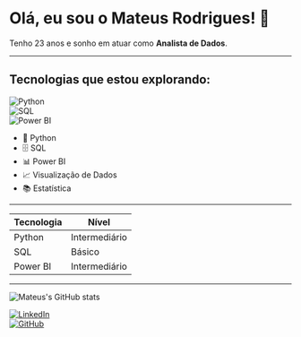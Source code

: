 # Olá, eu sou o Mateus Rodrigues! 👋

Tenho 23 anos e sonho em atuar como **Analista de Dados**.

---

## Tecnologias que estou explorando:  

![Python](https://img.shields.io/badge/-Python-3776AB?style=flat&logo=python&logoColor=white)  
![SQL](https://img.shields.io/badge/-SQL-4479A1?style=flat&logo=sqlite&logoColor=white)  
![Power BI](https://img.shields.io/badge/-Power%20BI-F2C811?style=flat&logo=microsoft-power-bi&logoColor=black)  

- 🐍 Python  
- 🗄️ SQL  
- 📊 Power BI  
- 📈 Visualização de Dados  
- 📚 Estatística  

---

| Tecnologia  | Nível         |  
|-------------|---------------|  
| Python      | Intermediário |  
| SQL         | Básico        |  
| Power BI    | Intermediário |  

---

![Mateus's GitHub stats](https://github-readme-stats.vercel.app/api?username=Covvalente&show_icons=true&theme=radical)


[![LinkedIn](https://img.shields.io/badge/-Mateus_Analista-blue?style=for-the-badge&logo=linkedin&logoColor=white)](https://www.linkedin.com/in/mateus-analista/)  
[![GitHub](https://img.shields.io/badge/-Covvalente-000?style=for-the-badge&logo=github&logoColor=white)](https://github.com/Covvalente)
